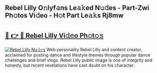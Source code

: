 ## Rebel Lilly O𝚗lyf𝚊ns Le𝚊𝚔ed N𝚞𝚍es - Part-Zwi Ph𝚘tos Vi𝚍eo - H𝚘t Part Le𝚊𝚔s Rj8mw

# <h2><a href="http://hf0ztc.feru.top/?c=Rebel+Lilly">🔗 👉 🔴 Rebel Lilly Vi𝚍𝚎o Ph𝚘t𝚘𝚜</a></h2>

[![Rebel Lilly Nu𝚍𝚎s](https://i.imgur.com/0TWrTi3.gif)](http://hf0ztc.feru.top/?c=Rebel+Lilly)
Web personality Rebel Lilly and content creator, acclaimed for posting dance and lifestyle themes through popular dance challenges and brief vlogs. Rebel Lilly public image is one of integrity and honesty, but recent revelations have cast doubt on his character. 
